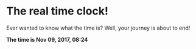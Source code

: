 # The real time clock!

Ever wanted to know what the time is? Well, your journey is about to end!

**The time is Nov 09, 2017, 08:24**
